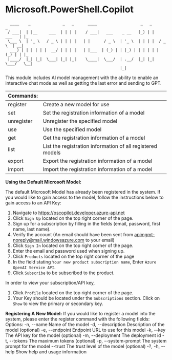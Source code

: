 # Microsoft.PowerShell.Copilot
```
  ____    _              _   _      ____                   _   _           _
 / ___|  | |__     ___  | | | |    / ___|   ___    _ __   (_) | |   ___   | |_
 \___ \  | '_ \   / _ \ | | | |   | |      / _ \  | '_ \  | | | |  / _ \  | __|
  ___) | | | | | |  __/ | | | |   | |___  | (_) | | |_) | | | | | | (_) | | |_
 |____/  |_| |_|  \___| |_| |_|    \____|  \___/  | .__/  |_| |_|  \___/   \__|
                                                  |_|
```

This module includes AI model management with the ability to enable an interactive chat mode as well as getting the last error and sending to GPT. 

| Commands:  |                                                           |
| ---------- | --------------------------------------------------------  |
| register   | Create a new model for use                                |
| set        | Set the registration information of a model               |
| unregister | Unregister the specified model                            |
| use        | Use the specified model                                   |
| get        | Get the registration information of a model               |
| list       | List the registration information of all registered models|
| export     | Export the registration information of a model            |
| import     | Import the registration information of a model            |


**Using the Default Microsoft Model:**

The default Microsoft Model has already been registered in the system. 
If you would like to gain access to the model, follow the instructions below to gain access to an API Key:
1.  Navigate to <https://pscopilot.developer.azure-api.net>
2.  Click `Sign Up` located on the top right corner of the page.
3.  Sign up for a subscription by filling in the fields (email, password,
    first name, last name).
4.  Verify the account (An email should have been sent from
    <apimgmt-noreply@mail.windowsazure.com> to your email)
5.  Click `Sign In` located on the top right corner of the page.
6.  Enter the email and password used when signing up.
7.  Click `Products` located on the top right corner of the page
8.  In the field stating `Your new product subscription name`, Enter
    `Azure OpenAI Service API`.
9.  Click `Subscribe` to be subscribed to the product.

In order to view your subscription/API key,
1.  Click `Profile` located on the top right corner of the page.
2.  Your Key should be located under the `Subscriptions`
    section. 
    Click on `Show` to view the primary or secondary key.

**Registering A New Model:**
If you would like to register a model into the system, please enter the register command with the following fields:
Options:
  -n, --name <name>                    Name of the model
  -d, --description <description>      Description of the model (optional)
  -e, --endpoint <endpoint>            Endpoint URL to use for this model
  -k, --key <key>                      The API key for the model (optional)
  -m, --deployment <deployment>        The deployment id
  -t, --tokens <tokens>                The maximum tokens (optional)
  -p, --system-prompt <system-prompt>  The system prompt for the model
  --trust <trust>                      The trust level of the model (optional)
  -?, -h, --help                       Show help and usage information